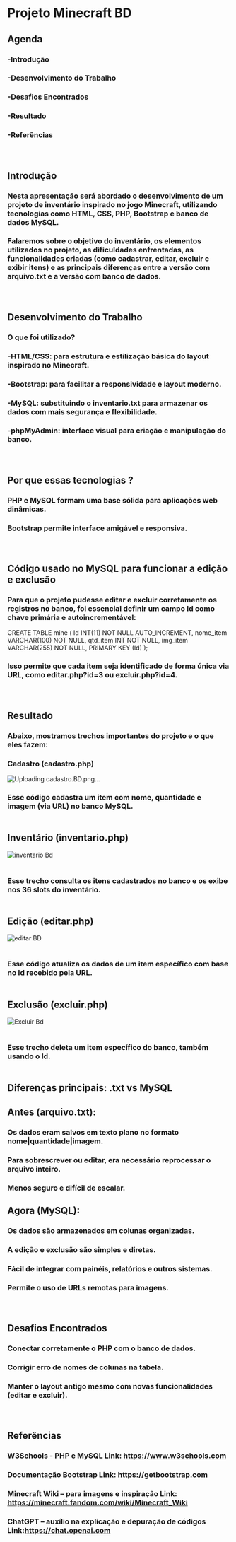 # Projeto Minecraft BD <br>

## Agenda
### -Introdução
### -Desenvolvimento do Trabalho
### -Desafios Encontrados
### -Resultado
### -Referências <br><br><br>



## Introdução
### Nesta apresentação será abordado o desenvolvimento de um projeto de inventário inspirado no jogo Minecraft, utilizando tecnologias como HTML, CSS, PHP, Bootstrap e banco de dados MySQL.
### Falaremos sobre o objetivo do inventário, os elementos utilizados no projeto, as dificuldades enfrentadas, as funcionalidades criadas (como cadastrar, editar, excluir e exibir itens) e as principais diferenças entre a versão com arquivo.txt e a versão com banco de dados. <br><br><br>


## Desenvolvimento do Trabalho <br>
### O que foi utilizado?<br>

### -HTML/CSS: para estrutura e estilização básica do layout inspirado no Minecraft.
### -Bootstrap: para facilitar a responsividade e layout moderno.
### -MySQL: substituindo o inventario.txt para armazenar os dados com mais segurança e flexibilidade.
### -phpMyAdmin: interface visual para criação e manipulação do banco.<br><br><br>

## Por que essas tecnologias ?<br>

### PHP e MySQL formam uma base sólida para aplicações web dinâmicas.
### Bootstrap permite interface amigável e responsiva. <br><br><br>

## Código usado no MySQL para funcionar a edição e exclusão<br>

### Para que o projeto pudesse editar e excluir corretamente os registros no banco, foi essencial definir um campo Id como chave primária e autoincrementável:<br>

CREATE TABLE mine (
  Id INT(11) NOT NULL AUTO_INCREMENT,
  nome_item VARCHAR(100) NOT NULL,
  qtd_item INT NOT NULL,
  img_item VARCHAR(255) NOT NULL,
  PRIMARY KEY (Id)
); <br>

### Isso permite que cada item seja identificado de forma única via URL, como editar.php?id=3 ou excluir.php?id=4.<br><br><br>

## Resultado<br>

### Abaixo, mostramos trechos importantes do projeto e o que eles fazem:<br>

### Cadastro (cadastro.php)<br>

![Uploading cadastro.BD.png…]() <br>

### Esse código cadastra um item com nome, quantidade e imagem (via URL) no banco MySQL.<br><br>

## Inventário (inventario.php)<br>

![inventario Bd](https://github.com/user-attachments/assets/741875c2-3bbc-4331-b121-5fe488135d87) <br><br>

### Esse trecho consulta os itens cadastrados no banco e os exibe nos 36 slots do inventário. <br><br>

## Edição (editar.php)<br>

![editar BD](https://github.com/user-attachments/assets/c5a3026e-404b-463f-92dc-33dae94c1901) <br><br>

### Esse código atualiza os dados de um item específico com base no Id recebido pela URL.<br><br>

## Exclusão (excluir.php)<br>

![Excluir Bd](https://github.com/user-attachments/assets/fcff58c0-b66a-49d7-8117-a28b11358bb4) <br><br>

### Esse trecho deleta um item específico do banco, também usando o Id.<br><br>

## Diferenças principais: .txt vs MySQL<br>

## Antes (arquivo.txt):<br>
### Os dados eram salvos em texto plano no formato nome|quantidade|imagem.<br>
### Para sobrescrever ou editar, era necessário reprocessar o arquivo inteiro.<br>
### Menos seguro e difícil de escalar.<br>

## Agora (MySQL):<br>
### Os dados são armazenados em colunas organizadas.<br>
### A edição e exclusão são simples e diretas.<br>
### Fácil de integrar com painéis, relatórios e outros sistemas.<br>
### Permite o uso de URLs remotas para imagens.<br><br><br>

## Desafios Encontrados<br>

### Conectar corretamente o PHP com o banco de dados.<br>
### Corrigir erro de nomes de colunas na tabela.<br>
### Manter o layout antigo mesmo com novas funcionalidades (editar e excluir).<br><br><br>

## Referências<br>

### W3Schools - PHP e MySQL  Link: https://www.w3schools.com <br>
### Documentação Bootstrap Link: https://getbootstrap.com <br>
### Minecraft Wiki – para imagens e inspiração   Link: https://minecraft.fandom.com/wiki/Minecraft_Wiki  <br>
### ChatGPT – auxílio na explicação e depuração de códigos   Link:https://chat.openai.com






















































